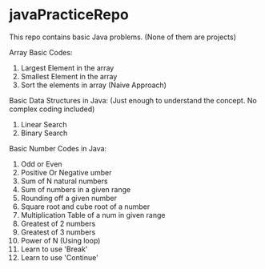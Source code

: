 # javaPracticeRepo

This repo contains basic Java problems. (None of them are projects) 

Array Basic Codes:
1. Largest Element in the array
2. Smallest Element in the array
3. Sort the elements in array (Naive Approach)

Basic Data Structures in Java: (Just enough to understand the concept. No complex coding included)
1. Linear Search
2. Binary Search

Basic Number Codes in Java:
1. Odd or Even
2. Positive Or Negative umber
3. Sum of N natural numbers
4. Sum of numbers in a given range
5. Rounding off a given number
6. Square root and cube root of a number
7. Multiplication Table of a num in given range
8. Greatest of 2 numbers
9. Greatest of 3 numbers
10. Power of N (Using loop)
11. Learn to use 'Break'
12. Learn to use 'Continue'

